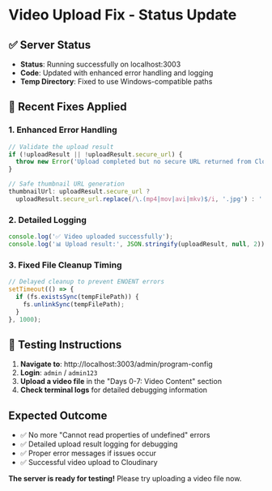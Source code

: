 # Video Upload Fix - Status Update

## ✅ Server Status
- **Status**: Running successfully on localhost:3003
- **Code**: Updated with enhanced error handling and logging
- **Temp Directory**: Fixed to use Windows-compatible paths

## 🔧 Recent Fixes Applied

### 1. Enhanced Error Handling
```javascript
// Validate the upload result
if (!uploadResult || !uploadResult.secure_url) {
  throw new Error('Upload completed but no secure URL returned from Cloudinary');
}

// Safe thumbnail URL generation
thumbnailUrl: uploadResult.secure_url ? 
  uploadResult.secure_url.replace(/\.(mp4|mov|avi|mkv)$/i, '.jpg') : '',
```

### 2. Detailed Logging
```javascript
console.log('✅ Video uploaded successfully');
console.log('📊 Upload result:', JSON.stringify(uploadResult, null, 2));
```

### 3. Fixed File Cleanup Timing
```javascript
// Delayed cleanup to prevent ENOENT errors
setTimeout(() => {
  if (fs.existsSync(tempFilePath)) {
    fs.unlinkSync(tempFilePath);
  }
}, 1000);
```

## 🧪 Testing Instructions

1. **Navigate to**: http://localhost:3003/admin/program-config
2. **Login**: `admin` / `admin123`
3. **Upload a video file** in the "Days 0-7: Video Content" section
4. **Check terminal logs** for detailed debugging information

## Expected Outcome
- ✅ No more "Cannot read properties of undefined" errors
- ✅ Detailed upload result logging for debugging
- ✅ Proper error messages if issues occur
- ✅ Successful video upload to Cloudinary

**The server is ready for testing!** Please try uploading a video file now.